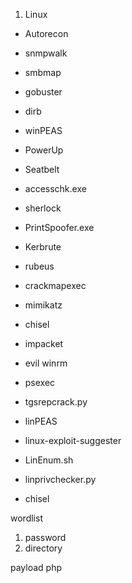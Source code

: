 1. Linux
- Autorecon
- snmpwalk
- smbmap
- gobuster
- dirb

- winPEAS
- PowerUp
- Seatbelt
- accesschk.exe
- sherlock
- PrintSpoofer.exe
  
- Kerbrute
- rubeus
- crackmapexec
- mimikatz
- chisel
- impacket
- evil winrm
- psexec
- tgsrepcrack.py

- linPEAS
- linux-exploit-suggester
- LinEnum.sh
- linprivchecker.py
- chisel

wordlist
1. password
2. directory


payload php
